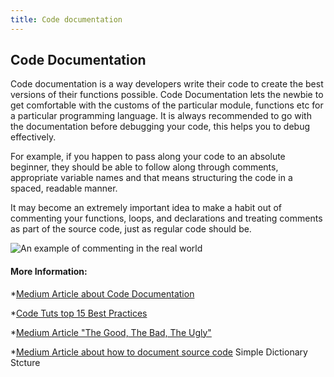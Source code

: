 ```yaml
---
title: Code documentation
---
```

## Code Documentation

Code documentation is a way developers write their code to create the best versions of their functions possible. Code Documentation lets the newbie to get comfortable with the customs of the particular module, functions etc for a particular programming language. It is always recommended to go with the documentation before debugging your code, this helps you to debug effectively.

For example, if you happen to pass along your code to an absolute beginner, they should be able to follow along through comments, appropriate variable names and that means structuring the code in a spaced, readable manner. 

It may become an extremely important idea to make a habit out of commenting your functions, loops, and declarations and treating comments as part of the source code, just as regular code should be.

![An example of commenting in the real world](https://cdn-images-1.medium.com/max/1620/1*Pyxsc7Uixbitv5myywaA_Q.jpeg)

<!-- The article goes here, in GitHub-flavored Markdown. Feel free to add YouTube videos, images, and CodePen/JSBin embeds  -->

#### More Information:
<!-- Please add any articles you think might be helpful to read before writing the article -->


*[Medium Article about Code Documentation](https://medium.com/@andrewgoldis/how-to-document-source-code-responsibly-2b2f303aa525)

*[Code Tuts top 15 Best Practices](https://code.tutsplus.com/tutorials/top-15-best-practices-for-writing-super-readable-code--net-8118)

*[Medium Article "The Good, The Bad, The Ugly"](https://medium.freecodecamp.org/code-comments-the-good-the-bad-and-the-ugly-be9cc65fbf83)

*[Medium Article about how to document source code](https://medium.com/@andrewgoldis/how-to-document-source-code-responsibly-2b2f303aa525)
Simple Dictionary Stcture
